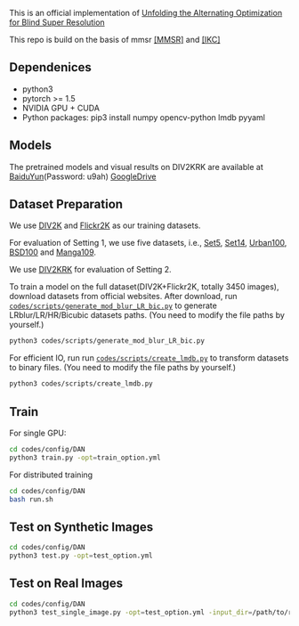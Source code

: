 This is an official implementation of [Unfolding the Alternating Optimization for Blind Super Resolution](https://arxiv.org/abs/2010.02631)

This repo is build on the basis of mmsr [[MMSR]](https://github.com/open-mmlab/mmsr) and [[IKC]](https://github.com/yuanjunchai/IKC)

## Dependenices

* python3
* pytorch >= 1.5
* NVIDIA GPU + CUDA
* Python packages: pip3 install numpy opencv-python lmdb pyyaml

## Models

The pretrained models and visual results on DIV2KRK are available at [BaiduYun](https://pan.baidu.com/s/1KOnoIplZmF9XheARW_tM-w)(Password: u9ah) [GoogleDrive](https://drive.google.com/drive/folders/1wdlVOcM8faEoTUZhFFsRVKVPiaZjfBf5?usp=sharing)


## Dataset Preparation
We use [DIV2K](https://data.vision.ee.ethz.ch/cvl/DIV2K/) and [Flickr2K](http://cv.snu.ac.kr/research/EDSR/Flickr2K.tar) as our training datasets. 

For evaluation of Setting 1, we use five datasets, i.e., [Set5](https://uofi.box.com/shared/static/kfahv87nfe8ax910l85dksyl2q212voc.zip), [Set14](https://uofi.box.com/shared/static/igsnfieh4lz68l926l8xbklwsnnk8we9.zip), [Urban100](https://uofi.box.com/shared/static/65upg43jjd0a4cwsiqgl6o6ixube6klm.zip), [BSD100](https://uofi.box.com/shared/static/qgctsplb8txrksm9to9x01zfa4m61ngq.zip) and [Manga109](http://www.manga109.org/en/).

We use [DIV2KRK](http://www.wisdom.weizmann.ac.il/~vision/kernelgan/DIV2KRK_public.zip) for evaluation of Setting 2.

To train a model on the full dataset(DIV2K+Flickr2K, totally 3450 images), download datasets from official websites. 
After download, run [`codes/scripts/generate_mod_blur_LR_bic.py`](codes/scripts/generate_mod_blur_LR_bic.py) to generate LRblur/LR/HR/Bicubic datasets paths. (You need to modify the file paths by yourself.)

```bash
python3 codes/scripts/generate_mod_blur_LR_bic.py
```

For efficient IO, run  run [`codes/scripts/create_lmdb.py`](codes/scripts/create_lmdb.py) to transform datasets to binary files. (You need to modify the file paths by yourself.)

```bash
python3 codes/scripts/create_lmdb.py
```

## Train

For single GPU:
```bash
cd codes/config/DAN
python3 train.py -opt=train_option.yml
```

For distributed training
```bash
cd codes/config/DAN
bash run.sh
```


## Test on Synthetic Images
```bash
cd codes/config/DAN
python3 test.py -opt=test_option.yml
```

## Test on Real Images
```bash
cd codes/config/DAN
python3 test_single_image.py -opt=test_option.yml -input_dir=/path/to/real/images/ -output_dir=/path/to/save/sr/results/
```
